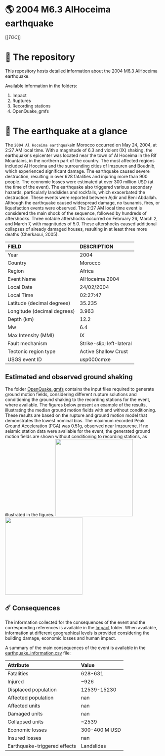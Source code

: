 # 🌎 2004 M6.3 AlHoceima earthquake
[[_TOC_]]

# 📂 The repository

This repository hosts detailed information about the 2004 M6.3 AlHoceima earthquake.

Available information in the folders:

1. Impact
2. Ruptures
3. Recording stations
4. OpenQuake_gmfs


# 🚀 The earthquake at a glance

The `2004 Al Hoceima earthquake`in Morocco occurred on May 24, 2004, at 2:27 AM local time. With a magnitude of 6.3 and violent (IX) shaking, the earthquake's epicenter was located near the town of Al Hoceima in the Rif Mountains, in the northern part of the country. The most affected regions included Al Hoceima and the surrounding cities of Imzouren and Boudnib, which experienced significant damage. The earthquake caused severe destruction, resulting in over 628 fatalities and injuring more than 900 people. The economic losses were estimated at over 300 million USD (at the time of the event). The earthquake also triggered various secondary hazards, particularly landslides and rockfalls, which exacerbated the destruction. These events were reported between Ajdir and Beni Abdallah. Although the earthquake caused widespread damage, no tsunamis, fires, or liquefaction events were observed. The 2:27 AM local time event is considered the main shock of the sequence, followed by hundreds of aftershocks. Three notable aftershocks occurred on February 26, March 2, and March 7, with magnitudes of 5.0. These aftershocks caused additional collapses of already damaged houses, resulting in at least three more deaths (Cherkaoui, 2005).

| FIELD | DESCRIPTION |
|:-------|:-------------|
| Year | 2004 |
| Country | Morocco |
| Region | Africa |
| Event Name | AlHoceima 2004 |
| Local Date | 24/02/2004 |
| Local Time | 02:27:47 |
| Latitude (decimal degrees) | 35.235 |
| Longitude (decimal degrees) | 3.963 |
| Depth (km) | 12.2 |
| Mw | 6.4 |
| Max Intensity (MMI) | IX |
| Fault mechanism | Strike-slip; left-lateral |
| Tectonic region type | Active Shallow Crust |
| USGS event ID | usp000cmxe |

## Estimated and observed ground shaking

The folder [OpenQuake_gmfs](./OpenQuake_gmfs/) contains the input files required to generate ground motion fields, considering different rupture solutions and conditioning the ground shaking to the recording stations for the event, where available. The figures below present an example of the results, illustrating the median ground motion fields with and without conditioning. These results are based on the rupture and ground motion model that demonstrates the lowest nominal bias. The maximum recorded Peak Ground Acceleration (PGA) was 0.51g, observed near Imzourene. If no seismic station data were available for the event, the generated ground motion fields are shown without conditioning to recording stations, as illustrated in the figures.
<img src="./4_OpenQuake_gmfs/median_gmf_stations_none.png" height="250">
<img src="./4_OpenQuake_gmfs/median_gmf_stations_seismic.png" height="250">

## ☄️ Consequences

The information collected for the consequences of the event and the corresponding references is available in the [Impact](./Impact) folder. When available, information at different geographical levels is provided considering the building damage, economic losses and human impact.

A summary of the main consequences of the event is available in the [earthquake_information.csv](./earthquake_information.csv) file:

| Attribute | Value |
|:-------|:-------------|
| Fatalities | 628-631 |
| Injured | ~926 |
| Displaced population | 12539-15230 |
| Affected population | nan |
| Affected units | nan |
| Damaged units | nan |
| Collapsed units | ~2539  |
| Economic losses | 300-400 M USD |
| Insured losses | nan |
| Earthquake-triggered effects | Landslides |
